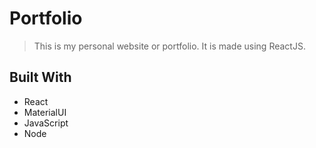 # Portfolio
> This is my personal website or portfolio. It is made using ReactJS.

## Built With

- React
- MaterialUI
- JavaScript
- Node

